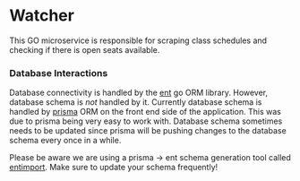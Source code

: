# Watcher
This GO microservice is responsible for scraping class schedules and checking
if there is open seats available. 

### Database Interactions
Database connectivity is handled by the [ent](https://entgo.io/) go ORM library. However, database
schema is *not* handled by it. Currently database schema is handled by [prisma](https://www.prisma.io/ecosystem)
ORM on the front end side of the application. This was due to prisma being very
easy to work with. Database schema sometimes needs to be updated since prisma
will be pushing changes to the database schema every once in a while. 

Please be aware we are using a prisma -> ent schema generation tool called [entimport](https://github.com/ariga/entimport).
Make sure to update your schema frequently!


